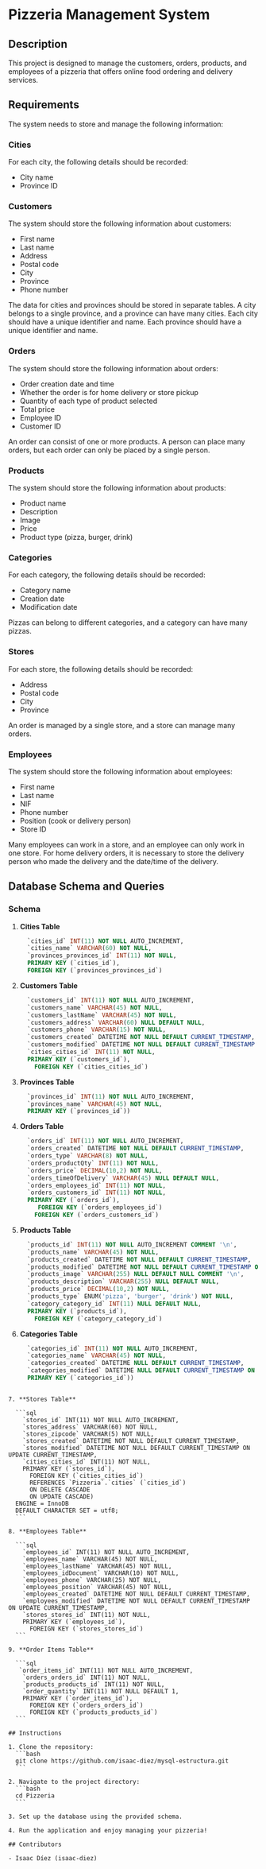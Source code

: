 # Pizzeria Management System

## Description

This project is designed to manage the customers, orders, products, and employees of a pizzeria that offers online food ordering and delivery services.

## Requirements

The system needs to store and manage the following information:

### Cities
For each city, the following details should be recorded:
- City name
- Province ID

### Customers
The system should store the following information about customers:
- First name
- Last name
- Address
- Postal code
- City
- Province
- Phone number

The data for cities and provinces should be stored in separate tables. A city belongs to a single province, and a province can have many cities. Each city should have a unique identifier and name. Each province should have a unique identifier and name.

### Orders
The system should store the following information about orders:
- Order creation date and time
- Whether the order is for home delivery or store pickup
- Quantity of each type of product selected
- Total price
- Employee ID
- Customer ID

An order can consist of one or more products. A person can place many orders, but each order can only be placed by a single person. 

### Products
The system should store the following information about products:
- Product name
- Description
- Image
- Price
- Product type (pizza, burger, drink)

### Categories
For each category, the following details should be recorded:
- Category name
- Creation date
- Modification date

Pizzas can belong to different categories, and a category can have many pizzas.

### Stores
For each store, the following details should be recorded:
- Address
- Postal code
- City
- Province

An order is managed by a single store, and a store can manage many orders.

### Employees
The system should store the following information about employees:
- First name
- Last name
- NIF
- Phone number
- Position (cook or delivery person)
- Store ID

Many employees can work in a store, and an employee can only work in one store. For home delivery orders, it is necessary to store the delivery person who made the delivery and the date/time of the delivery.

## Database Schema and Queries

### Schema

1. **Cities Table**

    ```sql
      `cities_id` INT(11) NOT NULL AUTO_INCREMENT,
      `cities_name` VARCHAR(60) NOT NULL,
      `provinces_provinces_id` INT(11) NOT NULL,
      PRIMARY KEY (`cities_id`),
      FOREIGN KEY (`provinces_provinces_id`)
    ```

2. **Customers Table**

    ```sql
      `customers_id` INT(11) NOT NULL AUTO_INCREMENT,
      `customers_name` VARCHAR(45) NOT NULL,
      `customers_lastName` VARCHAR(45) NOT NULL,
      `customers_address` VARCHAR(60) NULL DEFAULT NULL,
      `customers_phone` VARCHAR(15) NOT NULL,
      `customers_created` DATETIME NOT NULL DEFAULT CURRENT_TIMESTAMP,
      `customers_modified` DATETIME NOT NULL DEFAULT CURRENT_TIMESTAMP ON UPDATE CURRENT_TIMESTAMP,
      `cities_cities_id` INT(11) NOT NULL,
      PRIMARY KEY (`customers_id`),
        FOREIGN KEY (`cities_cities_id`)
    ```

3. **Provinces Table**

    ```sql
      `provinces_id` INT(11) NOT NULL AUTO_INCREMENT,
      `provinces_name` VARCHAR(45) NOT NULL,
      PRIMARY KEY (`provinces_id`))
    ```

4. **Orders Table**

    ```sql
      `orders_id` INT(11) NOT NULL AUTO_INCREMENT,
      `orders_created` DATETIME NOT NULL DEFAULT CURRENT_TIMESTAMP,
      `orders_type` VARCHAR(8) NOT NULL,
      `orders_productQty` INT(11) NOT NULL,
      `orders_price` DECIMAL(10,2) NOT NULL,
      `orders_timeOfDelivery` VARCHAR(45) NULL DEFAULT NULL,
      `orders_employees_id` INT(11) NOT NULL,
      `orders_customers_id` INT(11) NOT NULL,
      PRIMARY KEY (`orders_id`),
         FOREIGN KEY (`orders_employees_id`)
        FOREIGN KEY (`orders_customers_id`)
   ```

5. **Products Table**

    ```sql
      `products_id` INT(11) NOT NULL AUTO_INCREMENT COMMENT '\n',
      `products_name` VARCHAR(45) NOT NULL,
      `products_created` DATETIME NOT NULL DEFAULT CURRENT_TIMESTAMP,
      `products_modified` DATETIME NOT NULL DEFAULT CURRENT_TIMESTAMP ON UPDATE CURRENT_TIMESTAMP,
      `products_image` VARCHAR(255) NULL DEFAULT NULL COMMENT '\n',
      `products_description` VARCHAR(255) NULL DEFAULT NULL,
      `products_price` DECIMAL(10,2) NOT NULL,
      `products_type` ENUM('pizza', 'burger', 'drink') NOT NULL,
      `category_category_id` INT(11) NULL DEFAULT NULL,
      PRIMARY KEY (`products_id`),
        FOREIGN KEY (`category_category_id`)
    ```

6. **Categories Table**

    ```sql
      `categories_id` INT(11) NOT NULL AUTO_INCREMENT,
      `categories_name` VARCHAR(45) NOT NULL,
      `categories_created` DATETIME NULL DEFAULT CURRENT_TIMESTAMP,
      `categories_modified` DATETIME NULL DEFAULT CURRENT_TIMESTAMP ON UPDATE CURRENT_TIMESTAMP,
      PRIMARY KEY (`categories_id`))
  ```

7. **Stores Table**

    ```sql
      `stores_id` INT(11) NOT NULL AUTO_INCREMENT,
      `stores_address` VARCHAR(60) NOT NULL,
      `stores_zipcode` VARCHAR(5) NOT NULL,
      `stores_created` DATETIME NOT NULL DEFAULT CURRENT_TIMESTAMP,
      `stores_modified` DATETIME NOT NULL DEFAULT CURRENT_TIMESTAMP ON UPDATE CURRENT_TIMESTAMP,
      `cities_cities_id` INT(11) NOT NULL,
      PRIMARY KEY (`stores_id`),
        FOREIGN KEY (`cities_cities_id`)
        REFERENCES `Pizzeria`.`cities` (`cities_id`)
        ON DELETE CASCADE
        ON UPDATE CASCADE)
    ENGINE = InnoDB
    DEFAULT CHARACTER SET = utf8;
    ```

8. **Employees Table**

    ```sql
      `employees_id` INT(11) NOT NULL AUTO_INCREMENT,
      `employees_name` VARCHAR(45) NOT NULL,
      `employees_lastName` VARCHAR(45) NOT NULL,
      `employees_idDocument` VARCHAR(10) NOT NULL,
      `employees_phone` VARCHAR(25) NOT NULL,
      `employees_position` VARCHAR(45) NOT NULL,
      `employees_created` DATETIME NOT NULL DEFAULT CURRENT_TIMESTAMP,
      `employees_modified` DATETIME NOT NULL DEFAULT CURRENT_TIMESTAMP ON UPDATE CURRENT_TIMESTAMP,
      `stores_stores_id` INT(11) NOT NULL,
      PRIMARY KEY (`employees_id`),
        FOREIGN KEY (`stores_stores_id`)
    ```

9. **Order Items Table**

    ```sql
     `order_items_id` INT(11) NOT NULL AUTO_INCREMENT,
      `orders_orders_id` INT(11) NOT NULL,
      `products_products_id` INT(11) NOT NULL,
      `order_quantity` INT(11) NOT NULL DEFAULT 1,
      PRIMARY KEY (`order_items_id`),
        FOREIGN KEY (`orders_orders_id`)
        FOREIGN KEY (`products_products_id`)
    ```

## Instructions

1. Clone the repository:
    ```bash
    git clone https://github.com/isaac-diez/mysql-estructura.git
    ```

2. Navigate to the project directory:
    ```bash
    cd Pizzeria
	```

3. Set up the database using the provided schema.

4. Run the application and enjoy managing your pizzeria!

## Contributors

- Isaac Díez (isaac-diez)
